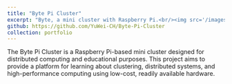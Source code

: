 ```yaml
---
title: "Byte Pi Cluster"
excerpt: "Byte, a mini cluster with Raspberry Pi.<br/><img src='/images/bpc.png'>"
github: https://github.com/YuWei-CH/Byte-Pi-Cluster
collection: portfolio
---
```


The Byte Pi Cluster is a Raspberry Pi-based mini cluster designed for distributed computing and educational purposes. This project aims to provide a platform for learning about clustering, distributed systems, and high-performance computing using low-cost, readily available hardware.
